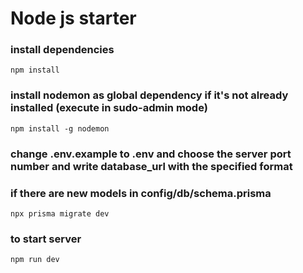 # Node js starter
### install dependencies
    npm install
### install nodemon as global dependency if it's not already installed (execute in sudo-admin mode)
    npm install -g nodemon
### change .env.example to .env and choose the server port number and write database_url with the specified format
### if there are new models in config/db/schema.prisma 
    npx prisma migrate dev
### to start server
    npm run dev
